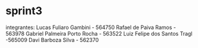 # sprint3

integrantes:
Lucas Fuliaro Gambini - 564750
Rafael de Paiva Ramos - 563978
Gabriel Palmeira Porto Rocha - 563522
Luiz Felipe dos Santos Tragl -565009
Davi Barboza Silva - 562370
